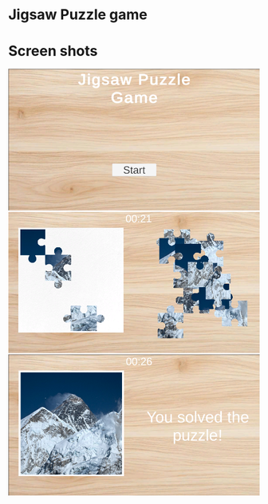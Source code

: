 # Jigsaw Puzzle game

# Screen shots
![](Screenshots/title_screen.png)
![](Screenshots/game.png)
![](Screenshots/win.png)